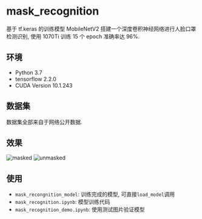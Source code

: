# mask_recognition

基于 tf.keras 的训练模型 MobileNetV2 搭建一个深度卷积神经网络进行人脸口罩检测识别, 使用 1070Ti 训练 15 个 epoch 准确率达 96%.

## 环境

* Python 3.7
* tensorflow 2.2.0
* CUDA Version 10.1.243

## 数据集

数据集全部来自于网络公开数据.

## 效果

![masked](https://github.com/Leviathan1995/mask_recognition/blob/master/images/masked.png?raw=true)
![unmasked](https://github.com/Leviathan1995/mask_recognition/blob/master/images/unmasked.png?raw=true)

## 使用

 * `mask_recongnition_model`: 训练完成的模型, 可直接`load_model`调用
 * `mask_recognition.ipynb`: 模型训练代码
 * `mask_recognition_demo.ipynb`: 使用测试图片验证模型
